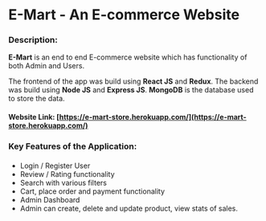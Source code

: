 
# E-Mart - An E-commerce Website

### Description:

**E-Mart** is an end to end E-commerce website which has functionality of both Admin and Users.

The frontend of the app was build using **React JS** and **Redux**.
The backend was build using **Node JS** and **Express JS**.
**MongoDB** is the database used to store the data.

#### Website Link:  [https://e-mart-store.herokuapp.com/](https://e-mart-store.herokuapp.com/)

### Key Features of the Application:

#### 

 - Login / Register User
 - Review / Rating functionality
 - Search with various filters
 - Cart, place order and payment functionality 
 - Admin Dashboard
 - Admin can create, delete and update product, view stats of sales.